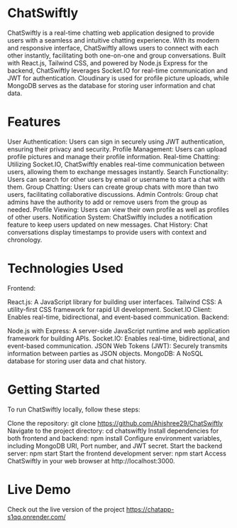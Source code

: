 # ChatSwiftly
ChatSwiftly is a real-time chatting web application designed to provide users with a seamless and intuitive chatting experience. With its modern and responsive interface, ChatSwiftly allows users to connect with each other instantly, facilitating both one-on-one and group conversations. Built with React.js, Tailwind CSS, and powered by Node.js Express for the backend, ChatSwiftly leverages Socket.IO for real-time communication and JWT for authentication. Cloudinary is used for profile picture uploads, while MongoDB serves as the database for storing user information and chat data.

# Features
User Authentication: Users can sign in securely using JWT authentication, ensuring their privacy and security.
Profile Management: Users can upload profile pictures and manage their profile information.
Real-time Chatting: Utilizing Socket.IO, ChatSwiftly enables real-time communication between users, allowing them to exchange messages instantly.
Search Functionality: Users can search for other users by email or username to start a chat with them.
Group Chatting: Users can create group chats with more than two users, facilitating collaborative discussions.
Admin Controls: Group chat admins have the authority to add or remove users from the group as needed.
Profile Viewing: Users can view their own profile as well as profiles of other users.
Notification System: ChatSwiftly includes a notification feature to keep users updated on new messages.
Chat History: Chat conversations display timestamps to provide users with context and chronology.

# Technologies Used
Frontend:

React.js: A JavaScript library for building user interfaces.
Tailwind CSS: A utility-first CSS framework for rapid UI development.
Socket.IO Client: Enables real-time, bidirectional, and event-based communication.
Backend:

Node.js with Express: A server-side JavaScript runtime and web application framework for building APIs.
Socket.IO: Enables real-time, bidirectional, and event-based communication.
JSON Web Tokens (JWT): Securely transmits information between parties as JSON objects.
MongoDB: A NoSQL database for storing user data and chat history.

# Getting Started
To run ChatSwiftly locally, follow these steps:

Clone the repository: git clone https://github.com/Ahishree29/ChatSwiftly
Navigate to the project directory: cd chatswiftly
Install dependencies for both frontend and backend: npm install
Configure environment variables, including MongoDB URI, Port number, and JWT secret.
Start the backend server: npm start
Start the frontend development server: npm start
Access ChatSwiftly in your web browser at http://localhost:3000.

# Live Demo
Check out the live version of the project https://chatapp-s1qq.onrender.com/
